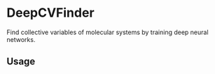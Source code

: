 # DeepCVFinder

Find collective variables of molecular systems by training deep neural networks.


## Usage

